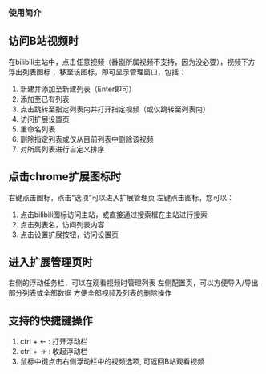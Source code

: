 ### 使用简介

## 访问B站视频时
在bilibili主站中，点击任意视频（番剧所属视频不支持，因为没必要），视频下方浮出列表图标 ，移至该图标，即可显示管理窗口，包括：
1. 新建并添加至新建列表（Enter即可）
2. 添加至已有列表
3. 点击跳转至指定列表内并打开指定视频（或仅跳转至列表内）
4. 访问扩展设置页
5. 重命名列表
6. 删除指定列表或仅从目前列表中删除该视频
7. 对所属列表进行自定义排序

## 点击chrome扩展图标时

右键点击图标，点击“选项”可以进入扩展管理页
左键点击图标，您可以：
1. 点击bilibili图标访问主站，或直接通过搜索框在主站进行搜索
2. 点击列表名，访问列表内容
3. 点击设置扩展按钮，访问设置页

## 进入扩展管理页时

右侧的浮动任务栏，可以在观看视频时管理列表
左侧配置页，可以方便导入/导出部分列表或全部数据
方便全部视频及列表的删除操作

## 支持的快捷键操作

1. ctrl + ← : 打开浮动栏
2. ctrl + → : 收起浮动栏
3. 鼠标中键点击右侧浮动栏中的视频选项, 可返回B站观看视频